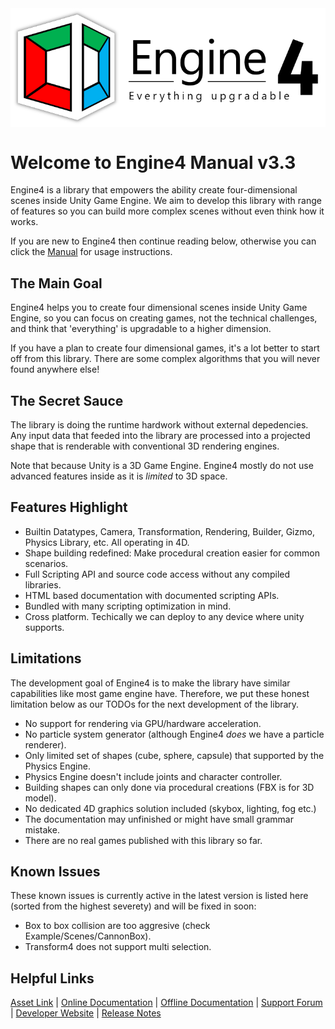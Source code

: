 <style type="text/css">
.centerImage {
    display: block;
    margin-left: auto;
    margin-right: auto;
}
</style>

<img class="centerImage" src="images/icon_label.png" alt="Engine4 Logo">

# Welcome to Engine4 Manual v3.3

Engine4 is a library that empowers the ability create four-dimensional scenes inside Unity Game Engine. We aim to develop this library with range of features so you can build more complex scenes without even think how it works.

If you are new to Engine4 then continue reading below, otherwise you can click the [Manual](/manual) for usage instructions.

## The Main Goal

Engine4 helps you to create four dimensional scenes inside Unity Game Engine, so you can focus on creating games, not the technical challenges, and think that 'everything' is upgradable to a higher dimension.

If you have a plan to create four dimensional games, it's a lot better to start off from this library. There are some complex algorithms that you will never found anywhere else!

## The Secret Sauce

The library is doing the runtime hardwork without external depedencies. Any input data that feeded into the library are processed into a projected shape that is renderable with conventional 3D rendering engines.

Note that because Unity is a 3D Game Engine. Engine4 mostly do not use advanced features inside as it is *limited* to 3D space.

## Features Highlight

+ Builtin Datatypes, Camera, Transformation, Rendering, Builder, Gizmo, Physics Library, etc. All operating in 4D.
+ Shape building redefined: Make procedural creation easier for common scenarios.
+ Full Scripting API and source code access without any compiled libraries.
+ HTML based documentation with documented scripting APIs.
+ Bundled with many scripting optimization in mind.
+ Cross platform. Techically we can deploy to any device where unity supports.

## Limitations

The development goal of Engine4 is to make the library have similar capabilities like most game engine have.
Therefore, we put these honest limitation below as our TODOs for the next development of the library.

+ No support for rendering via GPU/hardware acceleration.
+ No particle system generator (although Engine4 *does* we have a particle renderer).
+ Only limited set of shapes (cube, sphere, capsule) that supported by the Physics Engine.
+ Physics Engine doesn't include joints and character controller.
+ Building shapes can only done via procedural creations (FBX is for 3D model).
+ No dedicated 4D graphics solution included (skybox, lighting, fog etc.)
+ The documentation may unfinished or might have small grammar mistake.
+ There are no real games published with this library so far.

## Known Issues

These known issues is currently active in the latest version is listed here (sorted from the highest severety) and will be fixed in soon:

+ Box to box collision are too aggresive (check Example/Scenes/CannonBox).
+ Transform4 does not support multi selection.

## Helpful Links

[Asset Link](http://u3d.as/fdm) | [Online Documentation](https://wellosoft.net/engine4-doc/index.html) | [Offline Documentation](https://github.com/willnode/engine4-doc/) | [Support Forum](https://forum.unity.com/threads/mesh-4d-engine-create-4d-game-in-unity.320549/) | [Developer Website](https://wellosoft.net/) | [Release Notes](~/manual/extras/releasenotes.md)
